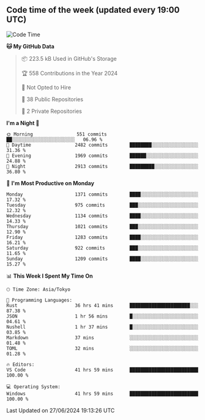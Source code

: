 ## Code time of the week (updated every 19:00 UTC)

<!--START_SECTION:waka-->
![Code Time](http://img.shields.io/badge/Code%20Time-3%2C319%20hrs%2052%20mins-blue)

**🐱 My GitHub Data** 

> 📦 223.5 kB Used in GitHub's Storage 
 > 
> 🏆 558 Contributions in the Year 2024
 > 
> 🚫 Not Opted to Hire
 > 
> 📜 38 Public Repositories 
 > 
> 🔑 2 Private Repositories 
 > 
**I'm a Night 🦉** 

```text
🌞 Morning                551 commits         ██░░░░░░░░░░░░░░░░░░░░░░░   06.96 % 
🌆 Daytime                2482 commits        ████████░░░░░░░░░░░░░░░░░   31.36 % 
🌃 Evening                1969 commits        ██████░░░░░░░░░░░░░░░░░░░   24.88 % 
🌙 Night                  2913 commits        █████████░░░░░░░░░░░░░░░░   36.80 % 
```
📅 **I'm Most Productive on Monday** 

```text
Monday                   1371 commits        ████░░░░░░░░░░░░░░░░░░░░░   17.32 % 
Tuesday                  975 commits         ███░░░░░░░░░░░░░░░░░░░░░░   12.32 % 
Wednesday                1134 commits        ████░░░░░░░░░░░░░░░░░░░░░   14.33 % 
Thursday                 1021 commits        ███░░░░░░░░░░░░░░░░░░░░░░   12.90 % 
Friday                   1283 commits        ████░░░░░░░░░░░░░░░░░░░░░   16.21 % 
Saturday                 922 commits         ███░░░░░░░░░░░░░░░░░░░░░░   11.65 % 
Sunday                   1209 commits        ████░░░░░░░░░░░░░░░░░░░░░   15.27 % 
```


📊 **This Week I Spent My Time On** 

```text
🕑︎ Time Zone: Asia/Tokyo

💬 Programming Languages: 
Rust                     36 hrs 41 mins      ██████████████████████░░░   87.38 % 
JSON                     1 hr 56 mins        █░░░░░░░░░░░░░░░░░░░░░░░░   04.61 % 
Nushell                  1 hr 37 mins        █░░░░░░░░░░░░░░░░░░░░░░░░   03.85 % 
Markdown                 37 mins             ░░░░░░░░░░░░░░░░░░░░░░░░░   01.48 % 
TOML                     32 mins             ░░░░░░░░░░░░░░░░░░░░░░░░░   01.28 % 

🔥 Editors: 
VS Code                  41 hrs 59 mins      █████████████████████████   100.00 % 

💻 Operating System: 
Windows                  41 hrs 59 mins      █████████████████████████   100.00 % 
```


 Last Updated on 27/06/2024 19:13:26 UTC
<!--END_SECTION:waka-->